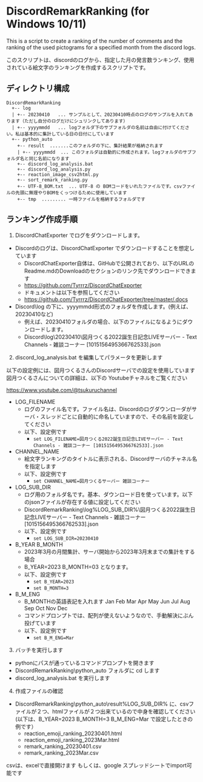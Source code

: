 # DiscordRemarkRanking (for Windows 10/11)
This is a script to create a ranking of the number of comments and the ranking of the used pictograms for a specified month from the discord logs.

このスクリプトは、discordのログから、指定した月の発言数ランキング、使用されている絵文字のランキングを作成するスクリプトです。

## ディレクトリ構成

```
DiscordRemarkRanking
  +-- log
  | +-- 20230410   ... サンプルとして、20230410時点のログのサンプルを入れてあります（ただし自分のログだけにシュリンクしてあります）
  | +-- yyyymmdd   ... logフォルダ下のサブフォルダの名前は自由に付けてください。私は基本的に集計している日の日付にしています
  +-- python_auto
    +-- result  .......このフォルダの下に、集計結果が格納されます
    | +-- yyyymmdd  ... このフォルダは自動的に作成されます。logフォルダのサブフォルダ名と同じ名前になります
    +-- discord_log_analysis.bat
    +-- discord_log_analysis.py
    +-- reaction_image_csv2html.py
    +-- sort_remark_ranking.py
    +-- UTF-8_BOM.txt  ... UTF-8 の BOMコードをいれたファイルです。csvファイルの先頭に無理やりBOMをくっつけるために使用しています
    +-- tmp  ......... 一時ファイルを格納するフォルダです
```


## ランキング作成手順

1. DiscordChatExporter でログをダウンロードします。

* Discordのログは、DiscordChatExporter でダウンロードすることを想定しています
  * DiscordChatExporter自体は、GitHubで公開されており、以下のURLのReadme.mdのDownloadのセクションのリンク先でダウンロードできます
  * https://github.com/Tyrrrz/DiscordChatExporter
  * ドキュメントは以下を参照してください
  * https://github.com/Tyrrrz/DiscordChatExporter/tree/master/.docs
* Discord\log の下に、yyyymmdd形式のフォルダを作成します。(例えば、20230410など)
  * 例えば、20230410フォルダの場合、以下のファイルになるようにダウンロードします。
  * Discord\log\20230410\図月つくる2022誕生日記念LIVEサーバー - Text Channels - 雑談コーナー [1015156495366762533].json

2. discord_log_analysis.bat を編集してパラメータを更新します

以下の設定例には、図月つくるさんのDiscordサーバでの設定を使用しています
図月つくるさんについての詳細は、以下の Youtubeチャネルをご覧ください

https://www.youtube.com/@tsukuruchannel

* LOG_FILENAME
  * ログのファイル名です。ファイル名は、Discordのログダウンローダがサーバ・スレッドごとに自動的に命名していますので、その名前を設定してください
  * 以下、設定例です
    * ``set LOG_FILENAME=図月つくる2022誕生日記念LIVEサーバー - Text Channels - 雑談コーナー [1015156495366762533].json``
* CHANNEL_NAME 
  * 絵文字ランキングのタイトルに表示される、Discordサーバのチャネル名を指定します
  * 以下、設定例です
    * ``set CHANNEL_NAME=図月つくるサーバー 雑談コーナー``
* LOG_SUB_DIR
  * ログ用のフォルダ名です。基本、ダウンロード日を使っています。以下のjsonファイルが存在する値に設定してください
  * DiscordRemarkRanking\log\%LOG_SUB_DIR%\図月つくる2022誕生日記念LIVEサーバー - Text Channels - 雑談コーナー [1015156495366762533].json
  * 以下、設定例です
    * ``set LOG_SUB_DIR=20230410``
* B_YEAR B_MONTH
  * 2023年3月の月間集計、サーバ開始から2023年3月末までの集計をする場合
  * B_YEAR=2023  B_MONTH=03 となります。
  * 以下、設定例です
    * ``set B_YEAR=2023``
    * ``set B_MONTH=3``
* B_M_ENG 
  * B_MONTHの英語表記を入れます Jan Feb Mar Apr May Jun Jul Aug Sep Oct Nov Dec
  * コマンドプロンプトでは、配列が使えないようなので、手動解決にぶん投げています
  * 以下、設定例です
    * ``set B_M_ENG=Mar``

3. バッチを実行します

* pythonにパスが通っているコマンドプロンプトを開きます
* DiscordRemarkRanking\python_auto フォルダに cd します
* discord_log_analysis.bat を実行します

4. 作成ファイルの確認

* DiscordRemarkRanking\python_auto\result\%LOG_SUB_DIR% に、csvファイルが２つ、htmlファイルが２つ出来ているので中身を確認してください(以下は、B_YEAR=2023  B_MONTH=3  B_M_ENG=Mar で設定したときの例です）
  * reaction_emoji_ranking_20230401.html
  * reaction_emoji_ranking_2023Mar.html
  * remark_ranking_20230401.csv
  * remark_ranking_2023Mar.csv

csvは、excelで直接開けます
もしくは、google スプレッドシートでimport可能です

